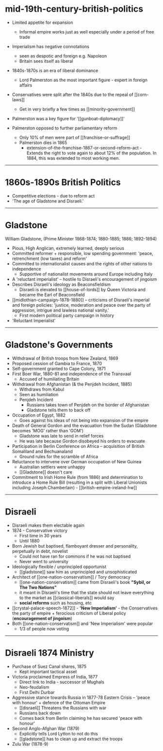 # mid-19th-century-british-politics

- Limited appetite for expansion
	- Informal empire works just as well especially under a period of free trade
- Imperialism has negative connotations
	- seen as despotic and foreign e.g. Napoleon
	- Britain sees itself as liberal
- 1840s-1870s is an era of liberal dominance
	- Lord Palmerston as the most important figure - expert in foreign affairs
- Conservatives were split after the 1840s due to the repeal of [[corn-laws]]
	- Get in very briefly a few times as [[minority-government]]
- Palmerston was a key figure for '[[gunboat-diplomacy]]'

- Palmerston opposed to further parliamentary reform
	- Only 10% of men were part of [[franchise-or-suffrage]]
	- Palmerston dies in 1865
		- extension-of-the-franchise-1867-or-second-reform-act - Extends the right 		to vote again to about 12% of the population. In 1884, this was extended to 		most working men.

***

# 1860s-1890s British Politics

- Competitive elections - due to reform act
- 'The age of Gladstone and Disraeli.'

***

# Gladstone

William Gladstone, (Prime Minister 1868-1874; 1880-1885; 1886; 1892-1894)

- Pious, High Anglican, extremely learned, deeply serious
- Committed reformer + responsible, low spending government: 'peace, retrenchment (low taxes) and reform'
- Committed to internationalist causes and the rights of other nations to independence
	- Supportive of nationalist movements around Europe including Italy
- A 'reluctant imperialist' – hostile to Disraeli's encouragement of jingoism
- Describes Disraeli's ideology as Beaconsfieldism
	- Disraeli is elevated to [[house-of-lords]] by Queen Victoria and became the Earl of Beaconsfield
- [[midlothian-campaign-1878-1880]] – criticisms of Disraeli's imperial and foreign policies: 'justice, moderation and peace over the party of aggression, intrigue and lawless national vanity.'
	- First modern political party campaign in history
- 'Reluctant Imperialist'
***
# Gladstone's Governments

- Withdrawal of British troops from New Zealand, 1869
- Proposed cession of Gambia to France, 1870
- Self-government granted to Cape Colony, 1871
- First Boer War, 1880-81 and independence of the Transvaal
	- Accused of humiliating Britain
- Withdrawal from Afghanistan (& the Penjdeh Incident, 1885)
	- Withdraws from Kabul
	- Seen as humiliation
	- Penjdeh Incident
		- Russians takes town of Penjdeh on the border of Afghanistan
		- Gladstone tells them to back off
- Occupation of Egypt, 1882
	- Goes against his ideas of not being into expansion of the empire
- Death of General Gordon and the evacuation from the Sudan (Gladstone becomes 'MOG' rather than 'GOM')
	- Gladstone was late to send in relief forces
	- He was late because Gordon disobeyed his orders to evacuate
- Participation in Berlin Conference on Africa – acquisition of British Somaliland and Bechuanaland
	- Ground rules for the scramble of Africa
- Reluctance to intervene over German occupation of New Guinea
	- Australian settlers were unhappy
	- [[Gladstone]] doesn't care
- Commitment to Irish Home Rule (from 1886) and determination to introduce a Home Rule Bill (resulting in a split with Liberal Unionists including Joseph Chamberlain) - [[british-empire-ireland-hw]]

***

# Disraeli

- Disraeli makes them electable again
- 1874 - Conservative victory
	- First time in 30 years
	- Until 1880
- Born Jewish but baptised, flamboyant dresser and personality, perpetually in debt, novelist
	- Could not have ran for commons if he was not baptised
	- Never went to university
- Ideologically flexible / unprincipled opportunist
	- [[gladstone]] saw him as unprincipled and unsophisticated
- Architect of [[one-nation-conservatism]] / Tory democracy
	- [[one-nation-conservatism]] came from Disraeli's book **"Sybil, or The Two 	Nations"**
	- it meant in Disraeli's time that the state should not leave everything to the market as [[classical-liberals]] would say
	- **social reforms** such as housing, etc
- [[crystal-palace-speech-1872]] - **'New Imperialism'** - the Conservatives the party of empire + ferocious criticism of Liberal policy (**encouragement of jingoism**)
- Both [[one-nation-conservatism]] and 'New Imperialism' were popular
	- 1/3 of people now voting

***

# Disraeli 1874 Ministry

- Purchase of Suez Canal shares, 1875
	- Kept important tactical asset
- Victoria proclaimed Empress of India, 1877
	- Direct link to India - successor of Mughals
	- Neo-feudalism
	- First Delhi Durbar
- Aggressive stance towards Russia in 1877-78 Eastern Crisis – 'peace with honour' + defence of the Ottoman Empire
	- [[disraeli]] Threatens the Russians with war
	- Russians back down
	- Comes back from Berlin claiming he has secured 'peace with honour'
- Second Anglo-Afghan War (1879)
	- Explicitly tells Lord Lytton to not do this
	- [[gladstone]] has to clean up and extract the troops
- Zulu War (1878-9)
